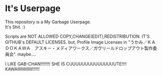 # It's Userpage

This repository is a My Garbage Userpage.  
It's Shit. :)

Scripts are NOT ALLOWED COPY,CHANGE(EDIT),REDISTRIBUTION. IT'S GITHUB's DEFAULT LICENSES.
but, Profile Image Licenses in "うかみ／ＫＡＤＯＫＡＷＡ　アスキー・メディアワークス／ガヴリールドロップアウト製作委員会". maybe....

I LIKE GAB-CHAN!!!!!!!!
SHE IS CUUUUUUUUUUUUUUUTE!!!! KAWAIIIIIIIIIIIII!!!!!!